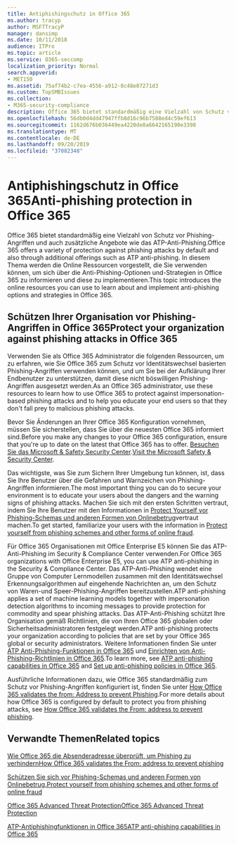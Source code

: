 ```yaml
---
title: Antiphishingschutz in Office 365
ms.author: tracyp
author: MSFTTracyP
manager: dansimp
ms.date: 10/11/2018
audience: ITPro
ms.topic: article
ms.service: O365-seccomp
localization_priority: Normal
search.appverid:
- MET150
ms.assetid: 75af74b2-c7ea-4556-a912-8c48e07271d3
ms.custom: TopSMBIssues
ms.collection:
- M365-security-compliance
description: Office 365 bietet standardmäßig eine Vielzahl von Schutz vor Phishing-Angriffen und auch zusätzliche Angebote wie das ATP-Anti-Phishing. In diesem Thema werden die Online Ressourcen vorgestellt, die Sie verwenden können, um sich über die Anti-Phishing-Optionen und-Strategien in Office 365 zu informieren und diese zu implementieren.
ms.openlocfilehash: 56db0d4dd47947ffb8d16c96b7588ed4c59ef613
ms.sourcegitcommit: 1162d676b036449ea4220de8a6642165190e3398
ms.translationtype: MT
ms.contentlocale: de-DE
ms.lasthandoff: 09/20/2019
ms.locfileid: "37082348"
---
```

# <a name="anti-phishing-protection-in-office-365"></a><span data-ttu-id="22124-104">Antiphishingschutz in Office 365</span><span class="sxs-lookup"><span data-stu-id="22124-104">Anti-phishing protection in Office 365</span></span>

<span data-ttu-id="22124-105">Office 365 bietet standardmäßig eine Vielzahl von Schutz vor Phishing-Angriffen und auch zusätzliche Angebote wie das ATP-Anti-Phishing.</span><span class="sxs-lookup"><span data-stu-id="22124-105">Office 365 offers a variety of protection against phishing attacks by default and also through additional offerings such as ATP anti-phishing.</span></span> <span data-ttu-id="22124-106">In diesem Thema werden die Online Ressourcen vorgestellt, die Sie verwenden können, um sich über die Anti-Phishing-Optionen und-Strategien in Office 365 zu informieren und diese zu implementieren.</span><span class="sxs-lookup"><span data-stu-id="22124-106">This topic introduces the online resources you can use to learn about and implement anti-phishing options and strategies in Office 365.</span></span>
  
## <a name="protect-your-organization-against-phishing-attacks-in-office-365"></a><span data-ttu-id="22124-107">Schützen Ihrer Organisation vor Phishing-Angriffen in Office 365</span><span class="sxs-lookup"><span data-stu-id="22124-107">Protect your organization against phishing attacks in Office 365</span></span>

<span data-ttu-id="22124-108">Verwenden Sie als Office 365 Administrator die folgenden Ressourcen, um zu erfahren, wie Sie Office 365 zum Schutz vor Identitätswechsel basierten Phishing-Angriffen verwenden können, und um Sie bei der Aufklärung Ihrer Endbenutzer zu unterstützen, damit diese nicht böswilligen Phishing-Angriffen ausgesetzt werden.</span><span class="sxs-lookup"><span data-stu-id="22124-108">As an Office 365 administrator, use these resources to learn how to use Office 365 to protect against impersonation-based phishing attacks and to help you educate your end users so that they don't fall prey to malicious phishing attacks.</span></span>
  
<span data-ttu-id="22124-109">Bevor Sie Änderungen an Ihrer Office 365 Konfiguration vornehmen, müssen Sie sicherstellen, dass Sie über die neuesten Office 365 informiert sind.</span><span class="sxs-lookup"><span data-stu-id="22124-109">Before you make any changes to your Office 365 configuration, ensure that you're up to date on the latest that Office 365 has to offer.</span></span> <span data-ttu-id="22124-110">[Besuchen Sie das Microsoft &amp; Safety Security Center](https://www.microsoft.com/security/default.aspx).</span><span class="sxs-lookup"><span data-stu-id="22124-110">[Visit the Microsoft Safety &amp; Security Center](https://www.microsoft.com/security/default.aspx).</span></span>
  
<span data-ttu-id="22124-111">Das wichtigste, was Sie zum Sichern Ihrer Umgebung tun können, ist, dass Sie Ihre Benutzer über die Gefahren und Warnzeichen von Phishing-Angriffen informieren.</span><span class="sxs-lookup"><span data-stu-id="22124-111">The most important thing you can do to secure your environment is to educate your users about the dangers and the warning signs of phishing attacks.</span></span> <span data-ttu-id="22124-112">Machen Sie sich mit den ersten Schritten vertraut, indem Sie Ihre Benutzer mit den Informationen in [Protect Yourself vor Phishing-Schemas und anderen Formen von Onlinebetrug](https://support.office.com/article/f84750b4-2f2c-46c3-89f6-e65f7f8c3546)vertraut machen.</span><span class="sxs-lookup"><span data-stu-id="22124-112">To get started, familiarize your users with the information in [Protect yourself from phishing schemes and other forms of online fraud](https://support.office.com/article/f84750b4-2f2c-46c3-89f6-e65f7f8c3546).</span></span>
  
<span data-ttu-id="22124-113">Für Office 365 Organisationen mit Office Enterprise E5 können Sie das ATP-Anti-Phishing im Security &amp; Compliance Center verwenden.</span><span class="sxs-lookup"><span data-stu-id="22124-113">For Office 365 organizations with Office Enterprise E5, you can use ATP anti-phishing in the Security &amp; Compliance Center.</span></span> <span data-ttu-id="22124-114">Das ATP-Anti-Phishing wendet eine Gruppe von Computer Lernmodellen zusammen mit den Identitätswechsel Erkennungsalgorithmen auf eingehende Nachrichten an, um den Schutz von Waren-und Speer-Phishing-Angriffen bereitzustellen.</span><span class="sxs-lookup"><span data-stu-id="22124-114">ATP anti-phishing applies a set of machine learning models together with impersonation detection algorithms to incoming messages to provide protection for commodity and spear phishing attacks.</span></span> <span data-ttu-id="22124-115">Das ATP-Anti-Phishing schützt Ihre Organisation gemäß Richtlinien, die von Ihren Office 365 globalen oder Sicherheitsadministratoren festgelegt werden.</span><span class="sxs-lookup"><span data-stu-id="22124-115">ATP anti-phishing protects your organization according to policies that are set by your Office 365 global or security administrators.</span></span> <span data-ttu-id="22124-116">Weitere Informationen finden Sie unter [ATP Anti-Phishing-Funktionen in Office 365](atp-anti-phishing.md) und [Einrichten von Anti-Phishing-Richtlinien in Office 365](set-up-anti-phishing-policies.md).</span><span class="sxs-lookup"><span data-stu-id="22124-116">To learn more, see [ATP anti-phishing capabilities in Office 365](atp-anti-phishing.md) and [Set up anti-phishing policies in Office 365](set-up-anti-phishing-policies.md).</span></span>
  
<span data-ttu-id="22124-117">Ausführliche Informationen dazu, wie Office 365 standardmäßig zum Schutz vor Phishing-Angriffen konfiguriert ist, finden Sie unter [How Office 365 validates the from: Address to prevent Phishing](how-office-365-validates-the-from-address.md).</span><span class="sxs-lookup"><span data-stu-id="22124-117">For more details about how Office 365 is configured by default to protect you from phishing attacks, see [How Office 365 validates the From: address to prevent phishing](how-office-365-validates-the-from-address.md).</span></span>
  
## <a name="related-topics"></a><span data-ttu-id="22124-118">Verwandte Themen</span><span class="sxs-lookup"><span data-stu-id="22124-118">Related topics</span></span>

[<span data-ttu-id="22124-119">Wie Office 365 die Absenderadresse überprüft, um Phishing zu verhindern</span><span class="sxs-lookup"><span data-stu-id="22124-119">How Office 365 validates the From: address to prevent phishing</span></span>](how-office-365-validates-the-from-address.md)
  
[<span data-ttu-id="22124-120">Schützen Sie sich vor Phishing-Schemas und anderen Formen von Onlinebetrug.</span><span class="sxs-lookup"><span data-stu-id="22124-120">Protect yourself from phishing schemes and other forms of online fraud</span></span>](https://support.office.com/article/f84750b4-2f2c-46c3-89f6-e65f7f8c3546)
  
[<span data-ttu-id="22124-121">Office 365 Advanced Threat Protection</span><span class="sxs-lookup"><span data-stu-id="22124-121">Office 365 Advanced Threat Protection</span></span>](office-365-atp.md)
  
[<span data-ttu-id="22124-122">ATP-Antiphishingfunktionen in Office 365</span><span class="sxs-lookup"><span data-stu-id="22124-122">ATP anti-phishing capabilities in Office 365</span></span>](atp-anti-phishing.md)
  

